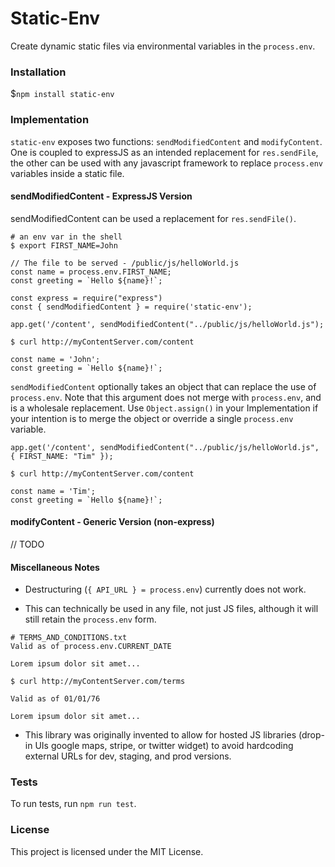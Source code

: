 # Static-Env
Create dynamic static files via environmental variables in the `process.env`.

### Installation

$`npm install static-env`

### Implementation
`static-env` exposes two functions: `sendModifiedContent` and `modifyContent`. One is coupled to expressJS as an intended replacement for `res.sendFile`, the other can be used with any javascript framework to replace `process.env` variables inside a static file.

#### sendModifiedContent - ExpressJS Version
sendModifiedContent can be used a replacement for `res.sendFile()`.

```
# an env var in the shell
$ export FIRST_NAME=John
```

```
// The file to be served - /public/js/helloWorld.js
const name = process.env.FIRST_NAME;
const greeting = `Hello ${name}!`;
```

```
const express = require("express")
const { sendModifiedContent } = require('static-env');

app.get('/content', sendModifiedContent("../public/js/helloWorld.js");
```

```
$ curl http://myContentServer.com/content

const name = 'John';
const greeting = `Hello ${name}!`;
```

`sendModifiedContent` optionally takes an object that can replace the use of `process.env`. Note that this argument does not merge with `process.env`, and is a wholesale replacement. Use `Object.assign()` in your Implementation if your intention is to merge the object or override a single `process.env` variable.

```
app.get('/content', sendModifiedContent("../public/js/helloWorld.js", { FIRST_NAME: "Tim" });
```

```
$ curl http://myContentServer.com/content

const name = 'Tim';
const greeting = `Hello ${name}!`;
```

#### modifyContent - Generic Version (non-express)
// TODO

#### Miscellaneous Notes
* Destructuring (`{ API_URL } = process.env`) currently does not work. 

* This can technically be used in any file, not just JS files, although it will still retain the `process.env` form.
```
# TERMS_AND_CONDITIONS.txt
Valid as of process.env.CURRENT_DATE

Lorem ipsum dolor sit amet...
```

```
$ curl http://myContentServer.com/terms

Valid as of 01/01/76

Lorem ipsum dolor sit amet...
```

* This library was originally invented to allow for hosted JS libraries (drop-in UIs google maps, stripe, or twitter widget) to avoid hardcoding external URLs for dev, staging, and prod versions.

### Tests

To run tests, run `npm run test`.

### License
This project is licensed under the MIT License.
